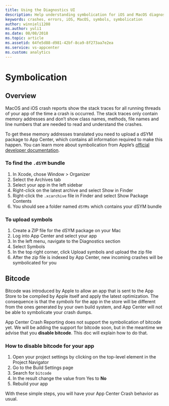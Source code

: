 ```yaml
---
title: Using the Diagnostics UI
description: Help understanding symbolication for iOS and MacOS diagnostics in App Center
keywords: crashes, errors, iOS, MacOS, symbols, symbolication
author: winnieli1208
ms.author: yuli1
ms.date: 08/08/2018
ms.topic: article
ms.assetid: 64fe5d88-d981-42bf-8ca9-8f273aa7e2ea
ms.service: vs-appcenter
ms.custom: analytics 
---
```


# Symbolication

## Overview

MacOS and iOS crash reports show the stack traces for all running threads of your app of the time a crash is occurred. The stack traces only contain memory addresses and don’t show class names, methods, file names and line numbers that are needed to read and understand the crashes.

To get these memory addresses translated you need to upload a dSYM package to App Center, which contains all information required to make this happen.  You can learn more about symbolication from Apple’s [official developer documentation](https://developer.apple.com/library/archive/technotes/tn2151/_index.html#//apple_ref/doc/uid/DTS40008184-CH1-SYMBOLICATION).

### To find the `.dSYM` bundle

1. In Xcode, chose Window > Organizer
2. Select the Archives tab
3. Select your app in the left sidebar
4. Right-click on the latest archive and select Show in Finder
5. Right-click the `.xcarchive` file in Finder and select Show Package Contents
6. You should see a folder named `dSYMs` which contains your dSYM bundle

### To upload symbols

1. Create a ZIP file for the dSYM package on your Mac
2. Log into App Center and select your app
3. In the left menu, navigate to the Diagnostics section
4. Select Symbols
5. In the top right corner, click Upload symbols and upload the zip file
6. After the zip file is indexed by App Center, new incoming crashes will be symbolicated for you

## Bitcode

Bitcode was introduced by Apple to allow an app that is sent to the App Store to be compiled by Apple itself and apply the latest optimization. The consequence is that the *symbols* for the app in the store will be different from the ones generated by your own build system, and App Center will not be able to symbolicate your crash dumps.

App Center Crash Reporting does not support the symbolication of bitcode yet. We will be adding the support for bitcode soon, but in the meantime we advise that you **disable bitcode**. This doc will explain how to do that.

### How to disable bitcode for your app

1. Open your project settings by clicking on the top-level element in the Project Navigator
2. Go to the Build Settings page
3. Search for `bitcode`
4. In the result change the value from Yes to **No**
5. Rebuild your app

With these simple steps, you will have your App Center Crash behavior as usual.
